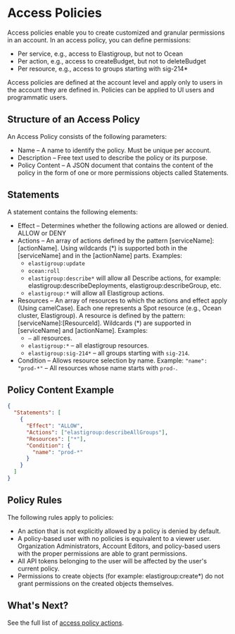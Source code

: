 # Access Policies

Access policies enable you to create customized and granular permissions in an account. In an access policy, you can define permissions:

- Per service, e.g., access to Elastigroup, but not to Ocean
- Per action, e.g., access to createBudget, but not to deleteBudget
- Per resource, e.g., access to groups starting with sig-214\*

Access policies are defined at the account level and apply only to users in the account they are defined in. Policies can be applied to UI users and programmatic users.

## Structure of an Access Policy

An Access Policy consists of the following parameters:

- Name – A name to identify the policy. Must be unique per account.
- Description – Free text used to describe the policy or its purpose.
- Policy Content – A JSON document that contains the content of the policy in the form of one or more permissions objects called Statements.

## Statements

A statement contains the following elements:

- Effect – Determines whether the following actions are allowed or denied. ALLOW or DENY
- Actions – An array of actions defined by the pattern [serviceName]:[actionName]. Using wildcards (\*) is supported both in the [serviceName] and in the [actionName] parts. Examples:
  - `elastigroup:update`
  - `ocean:roll`
  - `elastigroup:describe*` will allow all Describe actions, for example: elastigroup:describeDeployments, elastigroup:describeGroup, etc.
  - `elastigroup:*` will allow all Elastigroup actions.
- Resources – An array of resources to which the actions and effect apply (Using camelCase). Each one represents a Spot resource (e.g., Ocean cluster, Elastigroup). A resource is defined by the pattern: [serviceName]:[ResourceId]. Wildcards (\*) are supported in [serviceName] and [actionName]. Examples:
  - `–` all resources.
  - `elastigroup:*` – all elastigroup resources.
  - `elastigroup:sig-214*` – all groups starting with `sig-214`.
- Condition – Allows resource selection by name. Example:
  `"name": "prod-*"` – All resources whose name starts with `prod-`.

## Policy Content Example

```json
{
  "Statements": [
    {
      "Effect": "ALLOW",
      "Actions": ["elastigroup:describeAllGroups"],
      "Resources": ["*"],
      "Condition": {
        "name": "prod-*"
      }
    }
  ]
}
```

## Policy Rules

The following rules apply to policies:

- An action that is not explicitly allowed by a policy is denied by default.
- A policy-based user with no policies is equivalent to a viewer user.
  Organization Administrators, Account Editors, and policy-based users with the proper permissions are able to grant permissions.
- All API tokens belonging to the user will be affected by the user's current policy.
- Permissions to create objects (for example: elastigroup:create\*) do not grant permissions on the created objects themselves.

## What's Next?

See the full list of [access policy actions](administration/access-policies/access-policy-actions.md).
